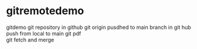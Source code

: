 # gitremotedemo
gitdemo
git repository in github
git origin 
pusdhed to main branch in git hub
push from local to main
git pdf  
git fetch and merge
